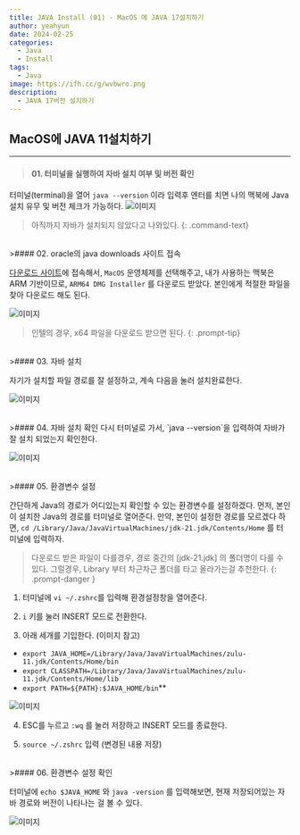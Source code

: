 ```yaml
---
title: JAVA Install (01) - MacOS 에 JAVA 17설치하기
author: yeahyun
date: 2024-02-25
categories:
  - Java
  - Installㅤ
tags:
  - Java
image: https://ifh.cc/g/wvbwro.png
description:
  - JAVA 17버전 설치하기
---
```

## MacOS에 JAVA 11설치하기

---
>#### 01. 터미널을 실행하여 자바 설치 여부 및 버전 확인

터미널(terminal)을 열어 `java --version` 이라 입력후 엔터를 치면 나의 맥북에 Java 설치 유무 및 버전 체크가 가능하다.
![이미지](https://ifh.cc/g/PKNZKO.png)

>아직까지 자바가 설치되지 않았다고 나와있다.
{: .command-text}

<BR>
>#### 02. oracle의 java downloads 사이트 접속

[다운로드 사이트](https://www.oracle.com/kr/java/technologies/downloads/#jdk21-mac)에 접속해서, `MacOS` 운영체제를 선택해주고, 내가 사용하는 맥북은 ARM 기반이므로,  `ARM64 DMG Installer` 를 다운로드 받았다. 본인에게 적절한 파일을 찾아 다운로드 해도 된다.

![이미지](https://ifh.cc/g/SYhcvY.png)
>인텔의 경우, x64 파일을 다운로드 받으면 된다.
{: .prompt-tip}

<BR>
>#### 03. 자바 설치

자기가 설치할 파일 경로를 잘 설정하고, 계속 다음을 눌러 설치완료한다.

![이미지](https://ifh.cc/g/A2hVmK.png)

<br>
>#### 04. 자바 설치 확인
다시 터미널로 가서, `java --version`을 입력하여 자바가 잘 설치 되었는지 확인한다.

![이미지](https://ifh.cc/g/SRQ7pT.png)


<br>
>#### 05. 환경변수 설정

간단하게 Java의 경로가 어디있는지 확인할 수 있는 환경변수를 설정하겠다.
먼저, 본인이 설치한 Java의 경로를 터미널로 열어준다. 만약, 본인이 설정한 경로를 모르겠다 하면,
`cd /Library/Java/JavaVirtualMachines/jdk-21.jdk/Contents/Home` 를 터미널에 입력하자.

>다운로드 받은 파일이 다를경우, 경로 중간의 [jdk-21.jdk] 의 폴더명이 다를 수있다.
>그럴경우, Library 부터 차근차근 폴더를 타고 올라가는걸 추천한다.
{: .prompt-danger }

1) 터미널에 `vi ~/.zshrc`를 입력해 환경설정창을 열어준다.

2) `i` 키를 눌러 INSERT 모드로 전환한다.

3) 아래 세개를 기입한다. (이미지 참고)   
- `export JAVA_HOME=/Library/Java/JavaVirtualMachines/zulu-11.jdk/Contents/Home/bin`  
- `export CLASSPATH=/Library/Java/JavaVirtualMachines/zulu-11.jdk/Contents/Home/lib`  
- `export PATH=${PATH}:$JAVA_HOME/bin`**

![이미지](https://ifh.cc/g/CM6osA.jpg)

4) ESC를 누르고 `:wq` 를 눌러 저장하고 INSERT 모드를 종료한다.

5) `source ~/.zshrc` 입력 (변경된 내용 저장)


<br>
>#### 06. 환경변수 설정 확인

터미널에 `echo $JAVA_HOME` 와 `java -version` 를 입력해보면, 현재 저장되어있는 자바 경로와 버전이 나타나는 걸 볼 수 있다.

![이미지](https://ifh.cc/g/a47V5a.png)